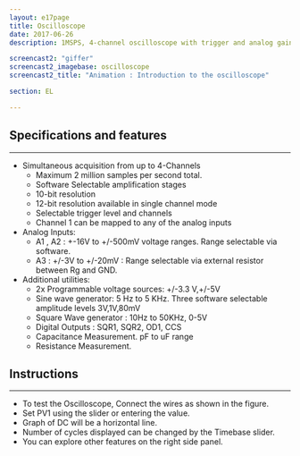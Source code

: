 ```yaml
---
layout: e17page
title: Oscilloscope
date: 2017-06-26
description: 1MSPS, 4-channel oscilloscope with trigger and analog gain

screencast2: "giffer"
screencast2_imagebase: oscilloscope
screencast2_title: "Animation : Introduction to the oscilloscope"

section: EL

---
```



## Specifications and features
---
* Simultaneous acquisition from up to 4-Channels
  * Maximum 2 million samples per second total.
  * Software Selectable amplification stages
  * 10-bit resolution
  * 12-bit resolution available in single channel mode
  * Selectable trigger level and channels
  * Channel 1 can be mapped to any of the analog inputs
* Analog Inputs:
  * A1 , A2 : +-16V to +/-500mV voltage ranges. Range selectable via software.
  * A3 : +/-3V to +/-20mV : Range selectable via external resistor between Rg and GND.
* Additional utilities:  
  * 2x Programmable voltage sources: +/-3.3 V,+/-5V
  * Sine wave generator: 5 Hz to 5 KHz. Three software selectable amplitude levels 3V,1V,80mV
  * Square Wave generator : 10Hz to 50KHz, 0-5V
  * Digital Outputs : SQR1, SQR2, OD1, CCS
  * Capacitance Measurement. pF to uF range
  * Resistance Measurement.

## Instructions
___
- To test the Oscilloscope, Connect the wires  as shown in the figure.
- Set PV1 using the slider or entering the value.
- Graph of DC will be a horizontal line.
- Number of cycles displayed can be changed by the Timebase slider.
- You can explore other features on the right side panel.




